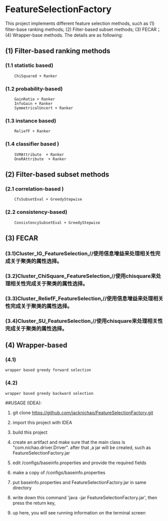 # FeatureSelectionFactory
This project implements different feature selection methods, such as (1) filter-base ranking methods; (2) Filter-based subset methods; (3) FECAR； (4) Wrapper-base methods. The details are as following:


 
## (1) Filter-based ranking methods

###	(1.1 statistic based)
		ChiSquared + Ranker

###	(1.2 probability-based)
		GainRatio + Ranker
		InfoGain + Ranker
		SymmetricalUncert + Ranker

###	(1.3 instance based)
		ReliefF + Ranker

###	(1.4 classifier based )
		SVMAttribute  + Ranker
		OneRAttribute  + Ranker

## (2) Filter-based subset methods

###	(2.1 correlation-based )
		CfsSubsetEval + GreedyStepwise

###	(2.2 consistency-based)
		ConsistencySubsetEval + GreedyStepwise
		
## (3) FECAR

###	(3.1)Cluster_IG_FeatureSelection,//使用信息增益来处理相关性完成关于聚类的属性选择。
###	(3.2)Cluster_ChiSquare_FeatureSelection,//使用chisquare来处理相关性完成关于聚类的属性选择。
###	(3.3)Cluster_ReliefF_FeatureSelection,//使用信息增益来处理相关性完成关于聚类的属性选择。
###	(3.4)Cluster_SU_FeatureSelection,//使用chisquare来处理相关性完成关于聚类的属性选择。

## (4) Wrapper-based

###	(4.1)
	wrapper based greedy forward selection
###	(4.2)
	wrapper based greedy backward selection



##USAGE (IDEA):
1) git clone https://github.com/jacknichao/FeatureSelectionFactory.git

2) import this project with IDEA

3) build this project

4) create an artifact and make sure that the main class is "com.nichao.driver.Driver".
   after that ,a jar will be created, such as FeatureSelectionFactory.jar

5) edit /configs/baseinfo.properties and provide the required fields

6) make a copy of /configs/baseinfo.properties

7) put baseinfo.properties and FeatureSelectionFactory.jar in same directory

8) write down this command 'java -jar FeatureSelectionFactory.jar', then press the return key, 
   
9) up here, you will see running information on the terminal screen 
